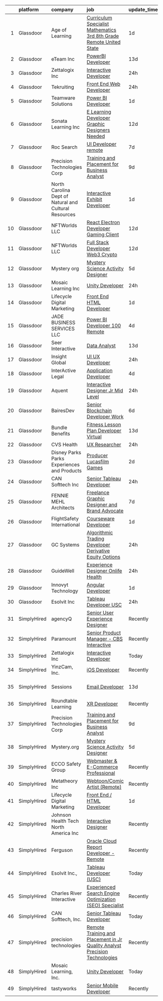 

|    | platform    | company                                               | job                                                                                                                                                                                                                                                                                                                                                                                                                                                                                                                                                                                                                                                                                                                                                                                                                                                                                                                                                    | update_time   | location             |
|---:|:------------|:------------------------------------------------------|:-------------------------------------------------------------------------------------------------------------------------------------------------------------------------------------------------------------------------------------------------------------------------------------------------------------------------------------------------------------------------------------------------------------------------------------------------------------------------------------------------------------------------------------------------------------------------------------------------------------------------------------------------------------------------------------------------------------------------------------------------------------------------------------------------------------------------------------------------------------------------------------------------------------------------------------------------------|:--------------|:---------------------|
|  1 | Glassdoor   | Age of Learning                                       | [Curriculum Specialist   Mathematics  3rd   8th Grade  Remote   United State](https://www.glassdoor.com/partner/jobListing.htm?pos=119&ao=1136043&s=58&guid=00000181421056489bb6147a6b539a9c&src=GD_JOB_AD&t=SR&vt=w&ea=1&cs=1_32ae30cc&cb=1654670776220&jobListingId=1007921889929&jrtk=3-0-1g5110ljfr0co801-1g5110ljtjor2800-435be3ec8f4e7e05-)                                                                                                                                                                                                                                                                                                                                                                                                                                                                                                                                                                                                      | 1d            | Remote               |
|  2 | Glassdoor   | eTeam Inc                                             | [PowerBI Developer](https://www.glassdoor.com/partner/jobListing.htm?pos=120&ao=1136043&s=58&guid=00000181421056489bb6147a6b539a9c&src=GD_JOB_AD&t=SR&vt=w&cs=1_f6eb4c67&cb=1654670776220&jobListingId=1007892599332&jrtk=3-0-1g5110ljfr0co801-1g5110ljtjor2800-413b462939ae1cb0-)                                                                                                                                                                                                                                                                                                                                                                                                                                                                                                                                                                                                                                                                     | 13d           | Fort Worth, TX       |
|  3 | Glassdoor   | Zettalogix Inc                                        | [Interactive Developer](https://www.glassdoor.com/partner/jobListing.htm?pos=110&ao=1136043&s=58&guid=00000181421056489bb6147a6b539a9c&src=GD_JOB_AD&t=SR&vt=w&ea=1&cs=1_6148ae31&cb=1654670776219&jobListingId=1007924129175&jrtk=3-0-1g5110ljfr0co801-1g5110ljtjor2800-abf7dd7ee8532665-)                                                                                                                                                                                                                                                                                                                                                                                                                                                                                                                                                                                                                                                            | 24h           | Remote               |
|  4 | Glassdoor   | Tekruiting                                            | [Front End Web Developer](https://www.glassdoor.com/partner/jobListing.htm?pos=106&ao=1110586&s=58&guid=00000181421056489bb6147a6b539a9c&src=GD_JOB_AD&t=SR&vt=w&ea=1&cs=1_72ad1d2f&cb=1654670776218&jobListingId=1007923901378&cpc=A65DF3A704A48F9B&jrtk=3-0-1g5110ljfr0co801-1g5110ljtjor2800-e3370cfec1f00cd2--6NYlbfkN0BrErQZqMLNqj7ZyANI-N9k3f2aoPQ5Z2FjqILE7Gr6cFB1vE5p5l0qtNVGTW35JOAMDF9XnghDQT0EKGYeL_qWbxIX24_3AqIZG7Q6oVCQ8ANTNlRha9ZBaBOTapf-NuGwElfZAWw2uh-jXmjOTzc_2pY7gZHjmmc0OlO8uryNvUMH-TmFY9xBKeCxHACtQyu9B8gHY-IPjaiEBzg8vhkNMGoYbn8rA-EJR9n9rt_ixqH60esZq5IEqYQiZq6bNUnsHdRUlCHEAFygXyzhTYsTXjFBq5YTaUUukOARG_BZ3w2Gs6fiow-lCEefpFBb47BPqWCVEOqv6j3gIk9LyE2eVZIFTOHWcX__Z-2xuru1GD-zOjEJgUgIzeu0aT_2eDFyTo9MZCqHk-pO3qpvwHIJMeSyCPqXKU999j_CSyGulegyLtu3pyTV7VwCgjnoA4yOkK5HVSMSewc9pNEo6NPjUGMmCCHhNbJzgXFPQ-DcPkzLpmAfTGJ1YL2myi8rUxWiLRQB5QQstg%3D%3D)                                                                         | 24h           | Remote               |
|  5 | Glassdoor   | Teamware Solutions                                    | [Power BI Developer](https://www.glassdoor.com/partner/jobListing.htm?pos=121&ao=1136043&s=58&guid=00000181421056489bb6147a6b539a9c&src=GD_JOB_AD&t=SR&vt=w&ea=1&cs=1_71554b79&cb=1654670776220&jobListingId=1007920919541&jrtk=3-0-1g5110ljfr0co801-1g5110ljtjor2800-05fd18d3ccf51138-)                                                                                                                                                                                                                                                                                                                                                                                                                                                                                                                                                                                                                                                               | 1d            | Remote               |
|  6 | Glassdoor   | Sonata Learning  Inc                                  | [E Learning Developer Graphic Designers Needed](https://www.glassdoor.com/partner/jobListing.htm?pos=112&ao=1136043&s=58&guid=00000181421056489bb6147a6b539a9c&src=GD_JOB_AD&t=SR&vt=w&ea=1&cs=1_4470aca5&cb=1654670776219&jobListingId=1007894756360&jrtk=3-0-1g5110ljfr0co801-1g5110ljtjor2800-3850526d8ceb3346-)                                                                                                                                                                                                                                                                                                                                                                                                                                                                                                                                                                                                                                    | 12d           | Remote               |
|  7 | Glassdoor   | Roc Search                                            | [UI Developer  remote ](https://www.glassdoor.com/partner/jobListing.htm?pos=107&ao=1110586&s=58&guid=00000181421056489bb6147a6b539a9c&src=GD_JOB_AD&t=SR&vt=w&ea=1&cs=1_13512652&cb=1654670776218&jobListingId=1007906412335&cpc=2CAED5C921A5F994&jrtk=3-0-1g5110ljfr0co801-1g5110ljtjor2800-185c15a5600931cb--6NYlbfkN0CMHfdvImXyhvk82aHanYmk_omNMXOkHedsHncAw9pogZQ8McdVG3ZgtV6D129IFYgFvUfXVCOTcrp9FaRI6TptE167UXEGm9zF7tnfEMB6h9_5TeyXPvBDP_KFpB78VvLDLSBxB8A_7JEqJysISLara1G0QBpXbSGItDUIZChPocjvB_h8MHQui9pYU4dZtoS0k_kpP_K2kTmopiTs0oXDDyWGseyQNqArYef9BVLVOKmwxieMMcGjrtf_v9YMqn9HiSdaC6IfTbeXfC2664JMFGn1aoKyflfw_ZXMkLCM8sYIwThUspkS4-8PExH18_52mYHZAAWAv90U5qIEfryNyydm3XXwK8g9iwbVyK9QO1-FrvfTP3vfNVTflBsPq4A1N3kWutaCaVt3wIDKwALpFyME-hbflRD5WxvorAgM_PHctkl1JRp7L7TUZBmE5xBEabsgNomDFG9J38_RIkQczAPduUIOkawZ9H_U42tJgyzSm2cukf_J7tSOegewPJI%3D)                                                                                         | 7d            | Remote               |
|  8 | Glassdoor   | Precision Technologies Corp                           | [Training and Placement for Business Analyst](https://www.glassdoor.com/partner/jobListing.htm?pos=124&ao=1136043&s=58&guid=00000181421056489bb6147a6b539a9c&src=GD_JOB_AD&t=SR&vt=w&ea=1&cs=1_26574b2a&cb=1654670776221&jobListingId=1007901468901&jrtk=3-0-1g5110ljfr0co801-1g5110ljtjor2800-b8aa08256c78b02a-)                                                                                                                                                                                                                                                                                                                                                                                                                                                                                                                                                                                                                                      | 9d            | New York, NY         |
|  9 | Glassdoor   | North Carolina Dept of Natural and Cultural Resources | [Interactive Exhibit Developer](https://www.glassdoor.com/partner/jobListing.htm?pos=129&ao=1136043&s=58&guid=00000181421056489bb6147a6b539a9c&src=GD_JOB_AD&t=SR&vt=w&cs=1_c1065309&cb=1654670776221&jobListingId=1007920948626&jrtk=3-0-1g5110ljfr0co801-1g5110ljtjor2800-06a8a01eb4e614b9-)                                                                                                                                                                                                                                                                                                                                                                                                                                                                                                                                                                                                                                                         | 1d            | Raleigh, NC          |
| 10 | Glassdoor   | NFTWorlds  LLC                                        | [React   Electron Developer  Gaming Client ](https://www.glassdoor.com/partner/jobListing.htm?pos=114&ao=1136043&s=58&guid=00000181421056489bb6147a6b539a9c&src=GD_JOB_AD&t=SR&vt=w&ea=1&cs=1_cbcb12ce&cb=1654670776219&jobListingId=1007895488207&jrtk=3-0-1g5110ljfr0co801-1g5110ljtjor2800-930319201947f332-)                                                                                                                                                                                                                                                                                                                                                                                                                                                                                                                                                                                                                                       | 12d           | Remote               |
| 11 | Glassdoor   | NFTWorlds  LLC                                        | [Full Stack Developer  Web3   Crypto ](https://www.glassdoor.com/partner/jobListing.htm?pos=125&ao=1136043&s=58&guid=00000181421056489bb6147a6b539a9c&src=GD_JOB_AD&t=SR&vt=w&ea=1&cs=1_82a02b0a&cb=1654670776221&jobListingId=1007895434038&jrtk=3-0-1g5110ljfr0co801-1g5110ljtjor2800-a1fb6f39d85e28b4-)                                                                                                                                                                                                                                                                                                                                                                                                                                                                                                                                                                                                                                             | 12d           | Remote               |
| 12 | Glassdoor   | Mystery org                                           | [Mystery Science Activity Designer](https://www.glassdoor.com/partner/jobListing.htm?pos=113&ao=1136043&s=58&guid=00000181421056489bb6147a6b539a9c&src=GD_JOB_AD&t=SR&vt=w&cs=1_3a2a472f&cb=1654670776219&jobListingId=1007914048856&jrtk=3-0-1g5110ljfr0co801-1g5110ljtjor2800-bef984a7a551051b-)                                                                                                                                                                                                                                                                                                                                                                                                                                                                                                                                                                                                                                                     | 5d            | Remote               |
| 13 | Glassdoor   | Mosaic Learning  Inc                                  | [Unity Developer](https://www.glassdoor.com/partner/jobListing.htm?pos=102&ao=1110586&s=58&guid=00000181421056489bb6147a6b539a9c&src=GD_JOB_AD&t=SR&vt=w&ea=1&cs=1_887620c8&cb=1654670776217&jobListingId=1007923468324&cpc=FB7E4A1762AE5BEC&jrtk=3-0-1g5110ljfr0co801-1g5110ljtjor2800-78950d26d1c0c0e6--6NYlbfkN0BrPeHrFMQVOEU3cJhS7IRk6FDr0fwccUOvJL73GNlbZ8-JPSCvV-Quwktd9yeFf385UcdU6FGKL0r4Uvg1q2ru0B-BDYNDEu5jcGpDD0s4hk0-2-JPukLbAFDGP_xsgvOqYC7v2sxPwjyC1vYCCW3rR8rnAK_ROQ2PMoJ2Rnjtv2dyoDbT89Ln6fden5c1nEDQt5kh5RAy81kUcbGqM1p3EWVFS1h9ogW6lmVZJ1VX1nulfHyUdBotKe_iVJZaAhGhDDHqGzQU1SnDucLqiutjgdwNMBSk5FCHAtnkvYYWjJ59nDKCm_Q953HRnTHOwjzq5U6-kygsmHZBky3BHvcUB0aMeyAnR--T6gfNRWJDaw1dy7GrV4BcC7ODr_lXi5RlQg4FjQLM1talr_DvoQiHTUhxacxwCtUiXP8fG41lv0DpPOTfeaBUlGMycCvqMT__tNWPxyToTOVvK7U_qJDH2CM-_agdQOIWdLtQ2oloitdrGu6vslFRX21FGu0Iua4%3D)                                                                                               | 24h           | Remote               |
| 14 | Glassdoor   | Lifecycle Digital Marketing                           | [Front End   HTML Developer](https://www.glassdoor.com/partner/jobListing.htm?pos=111&ao=1136043&s=58&guid=00000181421056489bb6147a6b539a9c&src=GD_JOB_AD&t=SR&vt=w&ea=1&cs=1_1ea37d9c&cb=1654670776219&jobListingId=1007921417493&jrtk=3-0-1g5110ljfr0co801-1g5110ljtjor2800-6ad274dd7b5b01fa-)                                                                                                                                                                                                                                                                                                                                                                                                                                                                                                                                                                                                                                                       | 1d            | Oakbrook Terrace, IL |
| 15 | Glassdoor   | JADE BUSINESS SERVICES  LLC                           | [Power BI Developer   100  Remote](https://www.glassdoor.com/partner/jobListing.htm?pos=123&ao=1136043&s=58&guid=00000181421056489bb6147a6b539a9c&src=GD_JOB_AD&t=SR&vt=w&ea=1&cs=1_01cbabd4&cb=1654670776220&jobListingId=1007916263095&jrtk=3-0-1g5110ljfr0co801-1g5110ljtjor2800-fb8f7e8665f5ca14-)                                                                                                                                                                                                                                                                                                                                                                                                                                                                                                                                                                                                                                                 | 4d            | Remote               |
| 16 | Glassdoor   | Seer Interactive                                      | [Data Analyst](https://www.glassdoor.com/partner/jobListing.htm?pos=126&ao=1136043&s=58&guid=00000181421056489bb6147a6b539a9c&src=GD_JOB_AD&t=SR&vt=w&cs=1_40bd8bf3&cb=1654670776221&jobListingId=1007893279611&jrtk=3-0-1g5110ljfr0co801-1g5110ljtjor2800-c840bf5c5fe6a35f-)                                                                                                                                                                                                                                                                                                                                                                                                                                                                                                                                                                                                                                                                          | 13d           | Remote               |
| 17 | Glassdoor   | Insight Global                                        | [UI UX Developer](https://www.glassdoor.com/partner/jobListing.htm?pos=109&ao=1110586&s=58&guid=00000181421056489bb6147a6b539a9c&src=GD_JOB_AD&t=SR&vt=w&ea=1&cs=1_da98026e&cb=1654670776219&jobListingId=1007923602885&cpc=2CAED5C921A5F994&jrtk=3-0-1g5110ljfr0co801-1g5110ljtjor2800-be0c4eaae71d3f31--6NYlbfkN0BKkHZu3wF05EeDimN_p6sYpKCMArvwa95YdH7UpkaBCoSUOkIYlUzfko_ccLyKPPJN5v1PPCEtk8VcMwSRPIP2qQNcMfzP7WUudTdupgZy-cRDMqo6Bo_OppKixDCySiR9QrEC861tWe8hGOOSw8yI5luVcZSiHEvxxlCFFx6-puvtH_7cyjr6fPGfhKeV229aH2Jz3C2SLE66D8C7k6B7J-JA8qa1hxbNwSV0vgOa9VFyxg3XZxJ4MaYQ8ARL9mnN-yyv7MaWv3fp8ziBgL0dmwFdQd3F8z0xHigHIYduk5mk2FUpV38kEVcbuaF--FbzoEyAPVxRBYGsnu4nc9l4XfwNtUOci_cCChPXrH76xyvuXIRagMwvsXZ9mh5D4YvX1NxzQpSyL77XYL5ORa2f6P55-KH2v4OM5XRqS5p07lqmxpH_8oDFIqEyw3eXlF5dy4x3ODs_dHf6aAwL9i1k68mr-KFyMy4PTMlBNIdwOa_9Ri-N822eAzwJz2HIvbUdS8rTQdRPbA%3D%3D)                                                                                 | 24h           | Chandler, AZ         |
| 18 | Glassdoor   | InterActive Legal                                     | [Application Developer](https://www.glassdoor.com/partner/jobListing.htm?pos=101&ao=1110586&s=58&guid=00000181421056489bb6147a6b539a9c&src=GD_JOB_AD&t=SR&vt=w&ea=1&cs=1_bf2e30ba&cb=1654670776217&jobListingId=1007916408140&cpc=280AB1FAEDD8D536&jrtk=3-0-1g5110ljfr0co801-1g5110ljtjor2800-b6cb90fedf609ab7--6NYlbfkN0AOytzrr4nRnIo0SuCvWzSXSVfU-TRsmmwdqLnMtD_jfiLbeFDwNeAMhQYCj5GJwcBy4EmipI-8Wceovzo4-x5K_BX7JTruKi0xRPTb7n588wd0IYq4Ub7V_QglPrnFgDOzKzT7lXN4H6XawvVEArUXRW7PqfE3uSnWnzkY0rBZ-a3XPlGtIBkZfCC8N6YPbDbCaYcH0IVoYv6qIjeqpqmQ8H5AAr-anzk_HRqCGW4PXPmSsOamZUGi4oC86bkiMF_E8rMThxOdvzKQ2l_kRWL6hiYdm27f0B8Pu2oJ2Ui6bWPddZTeXvSaYvhPLfdeJqw10_LkT4-dvq3r37o8cpIQW6jKpCzEZsWfzJ8465eZaaYJr7u6iTo1y6PqRnoZoWzANMjo1HsZh9ULmkD1meHM4HnyF7q5pP4odacAOizROtxlruptsgK2ENhebI--ffuFF9qzvg_qC3gQSQA-Ae8Z1UjG8kgF-Bftt-A484Ws2QEKh6Z2X-JspQ-WYDz7bhg%3D)                                                                                         | 4d            | Remote               |
| 19 | Glassdoor   | Aquent                                                | [Interactive Designer  Jr   Mid Level ](https://www.glassdoor.com/partner/jobListing.htm?pos=108&ao=1110586&s=58&guid=00000181421056489bb6147a6b539a9c&src=GD_JOB_AD&t=SR&vt=w&cs=1_b784a556&cb=1654670776218&jobListingId=1007925031862&cpc=A65DF3A704A48F9B&jrtk=3-0-1g5110ljfr0co801-1g5110ljtjor2800-3b83c788e722b305--6NYlbfkN0DMrcEu7yrtATojKJA7cEzGQ3FdRGWLh0CZQInL4ECGI9gD0Wolx9R2v-Aex0-GK06TjUuygYc7NsE2pc0oOLwzVV3p-q7i1OE9RwyIeaCi5abnGOtzyypkmc8zzK9J4rt6uv0qiTjX57MX3T-ZhUozqi2lwm2vdsHfyZRULf8c-rS2NUWZNjRhMsrhkWLqIFih5H2RiaB0_XCz2yvHdthgAqXeyjg4GQcqHmdzPVJSu2Mrf1zX8Pe9tWkIIoGFXF7jdlv-RK6uC8F1zy15rCHHOcXRgIEq-jOQEX9RcF29FbjIa2FuvqY52149T6I2rZ3LbcSs1WYnQ6Dkx326TWQKw_H9-XTMDQ_yCtf2SmrksAZ_vF8ApRTonHHDTzenSU_9ivu77M0hEym-WxNKVkriL8wXa_a2mENxRD3cbPEZosaqD4QZEq4odokLG37TBIjbvta-CLfC-hiGa4RmxGP8)                                                                                                                            | 24h           | San Francisco, CA    |
| 20 | Glassdoor   | BairesDev                                             | [Senior Blockchain Developer Work](https://www.glassdoor.com/partner/jobListing.htm?pos=105&ao=1110586&s=58&guid=00000181421056489bb6147a6b539a9c&src=GD_JOB_AD&t=SR&vt=w&cs=1_5fc5515c&cb=1654670776217&jobListingId=1007909603678&cpc=8795CF9063CD573D&jrtk=3-0-1g5110ljfr0co801-1g5110ljtjor2800-3462ff90149d81ca--6NYlbfkN0BfEGkshao4EhrCCf7LYqKO8VNtf9vkQrewuI3DmTR_-FNjQOZq6FDCm1wcPTrdsPdLSKzVEygOAu4XMgC5Oi2nY8B0AKM9b_N1eIMTUCQo82My8pK1l0t_H77LBs46-KWumPkrZ4hYdwUxshK-MYEOBZLSJkq6O0JnTe1zfbMIQEnpUA0G6sMGtZ96Uy1L2p_rrG0OT_3VZZbeGb8s8xg13cDMvS3r6vgsNm6GwhoSFHieUZnGakEW8PNEa_x-lXz1QelfJFOlgBHxErhSibUHbyU4y1DD-IVg6FMpbJ9Hjdy7A1-hoLu5zzhZ-Yf9njOf1sokRQ5m-Bzjf1gOXr-oCMkiIDIVtqZ9hY3oo-wr-gL1FB6_G6zJSLOveZoDWT4JwJEj2UVpsXcIcLwJb6BXlqNljGMAW8RoY9wlmoERiZGHCQkr6i9dgPjXLPsUOlA0-ROMHYytO4CvpXhetuRk8F45ScR6V3MB2mxEvpoNXc7ivM1p0q8z7t5EbQUsEo1lPEkoiyG7FcHKO9QyzXKocsksiRzp5n4wL9I_IDaW8AajgD2suFCiIDruzfVW6m0JUeN5zve6HyZPpBzsUVSZ) | 6d            | Colon, PA            |
| 21 | Glassdoor   | Bundle Benefits                                       | [Fitness Lesson Plan Developer  Virtual ](https://www.glassdoor.com/partner/jobListing.htm?pos=115&ao=1136043&s=58&guid=00000181421056489bb6147a6b539a9c&src=GD_JOB_AD&t=SR&vt=w&cs=1_ce7dcf80&cb=1654670776219&jobListingId=1007893368739&jrtk=3-0-1g5110ljfr0co801-1g5110ljtjor2800-0082e6beebe79a56-)                                                                                                                                                                                                                                                                                                                                                                                                                                                                                                                                                                                                                                               | 13d           | Remote               |
| 22 | Glassdoor   | CVS Health                                            | [UX Researcher](https://www.glassdoor.com/partner/jobListing.htm?pos=122&ao=1136043&s=58&guid=00000181421056489bb6147a6b539a9c&src=GD_JOB_AD&t=SR&vt=w&ea=1&cs=1_88b67010&cb=1654670776220&jobListingId=1007923810589&jrtk=3-0-1g5110ljfr0co801-1g5110ljtjor2800-7aefb9c594c080e3-)                                                                                                                                                                                                                                                                                                                                                                                                                                                                                                                                                                                                                                                                    | 24h           | Remote               |
| 23 | Glassdoor   | Disney Parks Parks  Experiences and Products          | [Producer   Lucasfilm Games](https://www.glassdoor.com/partner/jobListing.htm?pos=103&ao=1110586&s=58&guid=00000181421056489bb6147a6b539a9c&src=GD_JOB_AD&t=SR&vt=w&cs=1_35247967&cb=1654670776217&jobListingId=1007919229888&cpc=7F6F94E2229B3AB5&jrtk=3-0-1g5110ljfr0co801-1g5110ljtjor2800-a0c3125900a9710a--6NYlbfkN0DAFTyt7pbDCC2JPO79CSdi1dIb81yjczP5qsKcZIxgiYm3-7g-689UDqHItQTwke95iZ56NJfW0WAn5lEwWQoC2Ftyae6xCNxoJh1qOeAjYQhDUgPi7yAfo7MysON79xCw9ysETEdhSQ5hJaknscd9IE51_AIVNy4hcpBdsF1pvgSBNqBkWvm6z5ZscANRH1ecAVr77W9Wno8Z2VuD-k6KPZF3xsyb3XQu_-Qgrvkk8XkZhdV2-9ZVB69ysG4QObzPlJc6Z41H7ckYiC555U7zdcvHzq_3b2qTmmEK_QjA53pXG02d4m4lGnAVBYQBkhy8Cx75NaOYydc6JEmcht0wall7ASMxqxHvJjOwnMqmeBm9BjKJ4Fothwpkaf3kICShD0bSitw2ea5kFRDTHc9YH8gWQ8TDXRFZqpFIHUoPbJduWm4sAOgg)                                                                                                                                                                       | 2d            | Pinole, CA           |
| 24 | Glassdoor   | CAN Softtech  Inc                                     | [Senior Tableau Developer](https://www.glassdoor.com/partner/jobListing.htm?pos=117&ao=1136043&s=58&guid=00000181421056489bb6147a6b539a9c&src=GD_JOB_AD&t=SR&vt=w&ea=1&cs=1_bee3f44e&cb=1654670776220&jobListingId=1007923583479&jrtk=3-0-1g5110ljfr0co801-1g5110ljtjor2800-0946ec20c0908ae2-)                                                                                                                                                                                                                                                                                                                                                                                                                                                                                                                                                                                                                                                         | 24h           | Remote               |
| 25 | Glassdoor   | FENNIE MEHL Architects                                | [Freelance Graphic Designer and Brand Advocate](https://www.glassdoor.com/partner/jobListing.htm?pos=104&ao=1110586&s=58&guid=00000181421056489bb6147a6b539a9c&src=GD_JOB_AD&t=SR&vt=w&ea=1&cs=1_3fdf8f5d&cb=1654670776218&jobListingId=1007905966163&cpc=2CAED5C921A5F994&jrtk=3-0-1g5110ljfr0co801-1g5110ljtjor2800-003ba351f1dcb63e--6NYlbfkN0BG1QWpzEe2U3QA6Vqi_sjmYLnL8UwDHOnvXMvQ4BPtGbvMljWF5gVU5_RMG5pVvERma6uIN-MpxqkUhFukZ4vNRes7jdVyWOADuawNGmeBJnAqSCDmmO39KoweiRYWQT4BEB8Htc9ANfSiAJIK1VkPXbz5mYM_WZfjaoddtL36X0oZjMoqadeuX_9C8PqgiiXL6bxCQ98F_05FnNbFFHwJii4TLaGEp5l1SHH5_EpXvcCx8h3BwQJhwUU7m8u4Nj4fs_F-WgEunanXbEfiLUdqqoaFj_ro2kmN5wybx6Ynyyiq6xBtLFQ_kJvh02KcS7qdzguBxcooIaoiAqPo6HaXBYe6x6SObw6jQVYyfyqhkXcdKyDYZx2KN1jXuEfGs3HmtBS4VpN8TdX0b-0OvZsOnAfgCY4GGV7nWFTPbQwyRfvHtIo1okd-Ew0de8PmKKuTNGPKHdxk1O-hOoOqO6PQd8B7yX1i-RaHLGq1xEGmsznR44kH0WimMd5bcEDioQnsOC8UYNHsk7Y9vugWrnwI)                                               | 7d            | Remote               |
| 26 | Glassdoor   | FlightSafety International                            | [Courseware Developer](https://www.glassdoor.com/partner/jobListing.htm?pos=128&ao=1136043&s=58&guid=00000181421056489bb6147a6b539a9c&src=GD_JOB_AD&t=SR&vt=w&cs=1_6adc0b71&cb=1654670776221&jobListingId=1007921281152&jrtk=3-0-1g5110ljfr0co801-1g5110ljtjor2800-82b5b8e06295a5a9-)                                                                                                                                                                                                                                                                                                                                                                                                                                                                                                                                                                                                                                                                  | 1d            | Texas                |
| 27 | Glassdoor   | GC Systems                                            | [Algorithmic Trading Developer  Derivative  Equity  Options ](https://www.glassdoor.com/partner/jobListing.htm?pos=118&ao=1136043&s=58&guid=00000181421056489bb6147a6b539a9c&src=GD_JOB_AD&t=SR&vt=w&ea=1&cs=1_b4ff4c0b&cb=1654670776220&jobListingId=1007924596934&jrtk=3-0-1g5110ljfr0co801-1g5110ljtjor2800-45dadb823441b8ca-)                                                                                                                                                                                                                                                                                                                                                                                                                                                                                                                                                                                                                      | 24h           | San Francisco, CA    |
| 28 | Glassdoor   | GuideWell                                             | [Experience Designer  Onlife Health](https://www.glassdoor.com/partner/jobListing.htm?pos=127&ao=1136043&s=58&guid=00000181421056489bb6147a6b539a9c&src=GD_JOB_AD&t=SR&vt=w&cs=1_7777f08d&cb=1654670776221&jobListingId=1007923770208&jrtk=3-0-1g5110ljfr0co801-1g5110ljtjor2800-74220a68fa03d8f3-)                                                                                                                                                                                                                                                                                                                                                                                                                                                                                                                                                                                                                                                    | 24h           | Remote               |
| 29 | Glassdoor   | Innovyt Technology                                    | [Angular Developer](https://www.glassdoor.com/partner/jobListing.htm?pos=130&ao=1136043&s=58&guid=00000181421056489bb6147a6b539a9c&src=GD_JOB_AD&t=SR&vt=w&ea=1&cs=1_c6e7f5a9&cb=1654670776221&jobListingId=1007921414461&jrtk=3-0-1g5110ljfr0co801-1g5110ljtjor2800-98237943e74a6125-)                                                                                                                                                                                                                                                                                                                                                                                                                                                                                                                                                                                                                                                                | 1d            | Remote               |
| 30 | Glassdoor   | Esolvit Inc                                           | [Tableau Developer  USC ](https://www.glassdoor.com/partner/jobListing.htm?pos=116&ao=1136043&s=58&guid=00000181421056489bb6147a6b539a9c&src=GD_JOB_AD&t=SR&vt=w&ea=1&cs=1_c8e75c74&cb=1654670776219&jobListingId=1007923447241&jrtk=3-0-1g5110ljfr0co801-1g5110ljtjor2800-c812bc1188895273-)                                                                                                                                                                                                                                                                                                                                                                                                                                                                                                                                                                                                                                                          | 24h           | Remote               |
| 31 | SimplyHired | agencyQ                                               | [Senior User Experience Designer](https://www.simplyhired.com/job/cIDtvicOoH53aMYEP0Ljm-akwv5PTKqGSpFWDKdyocaD4666RjrRkA?q=interactive+developer)                                                                                                                                                                                                                                                                                                                                                                                                                                                                                                                                                                                                                                                                                                                                                                                                      | Recently      | Bethesda, MD         |
| 32 | SimplyHired | Paramount                                             | [Senior Product Manager - CBS Interactive](https://www.simplyhired.com/job/iWBBITr-PXNupMLE81yA4uQK5-Ztt372PP-MDAhWPXx8fN0mf98MkA?q=interactive+developer)                                                                                                                                                                                                                                                                                                                                                                                                                                                                                                                                                                                                                                                                                                                                                                                             | Recently      | Remote               |
| 33 | SimplyHired | Zettalogix Inc                                        | [Interactive Developer](https://www.simplyhired.com/job/t7NwjQq4tS0n9u2zFUERUVG9Jer_ozrwIIzQM9BpnTwu8pYSeCDtUA?q=interactive+developer)                                                                                                                                                                                                                                                                                                                                                                                                                                                                                                                                                                                                                                                                                                                                                                                                                | Today         | Remote               |
| 34 | SimplyHired | YinzCam, Inc.                                         | [iOS Developer](https://www.simplyhired.com/job/O7s3dealHuxhU0MGhoaMnfOJziqVEUTHKEJtlDWUSPF8S_dqWf-8-Q?q=interactive+developer)                                                                                                                                                                                                                                                                                                                                                                                                                                                                                                                                                                                                                                                                                                                                                                                                                        | Recently      | Pittsburgh, PA       |
| 35 | SimplyHired | Sessions                                              | [Email Developer](https://www.simplyhired.com/job/GLpF0ugho9UjpCRpz_2U5IjR1PNkBGKYpx3wVYVFdcNpQO964jlxJQ?q=interactive+developer)                                                                                                                                                                                                                                                                                                                                                                                                                                                                                                                                                                                                                                                                                                                                                                                                                      | 13d           | San Francisco, CA    |
| 36 | SimplyHired | Roundtable Learning                                   | [XR Developer](https://www.simplyhired.com/job/qvFIadB82qmPKcwbS-Su0yZRi4ORLl-D343HzeTnEbsndyKhfpbK4Q?q=interactive+developer)                                                                                                                                                                                                                                                                                                                                                                                                                                                                                                                                                                                                                                                                                                                                                                                                                         | Recently      | Chagrin Falls, OH    |
| 37 | SimplyHired | Precision Technologies Corp                           | [Training and Placement for Business Analyst](https://www.simplyhired.com/job/3aPVz-__mosj-vDH7HGu83uU9OyA55pfduSMRZf5uTtXfpzIPyu9hA?q=interactive+developer)                                                                                                                                                                                                                                                                                                                                                                                                                                                                                                                                                                                                                                                                                                                                                                                          | 9d            | New York, NY         |
| 38 | SimplyHired | Mystery.org                                           | [Mystery Science Activity Designer](https://www.simplyhired.com/job/kuEItjfIgh-eycejQeQSzZ6qrrAGBmkH5GklFoGz22_dm5l6_EodYA?q=interactive+developer)                                                                                                                                                                                                                                                                                                                                                                                                                                                                                                                                                                                                                                                                                                                                                                                                    | 5d            | Remote               |
| 39 | SimplyHired | ECCO Safety Group                                     | [Webmaster & E-Commerce Professional](https://www.simplyhired.com/job/Eis_eQzujD-0VqGd4cWH7_Zog5RuoP6kJescPkierQ7_taP_BL8ylw?q=interactive+developer)                                                                                                                                                                                                                                                                                                                                                                                                                                                                                                                                                                                                                                                                                                                                                                                                  | Recently      | Boise, ID            |
| 40 | SimplyHired | Metatheory Inc                                        | [Webtoon/Comic Artist (Remote)](https://www.simplyhired.com/job/3nYCJFPFSVsmRpv_TlLlRrsPc40lXQfpZG74zVf4x5OsN_VqFc7nrg?q=interactive+developer)                                                                                                                                                                                                                                                                                                                                                                                                                                                                                                                                                                                                                                                                                                                                                                                                        | Recently      | California           |
| 41 | SimplyHired | Lifecycle Digital Marketing                           | [Front End / HTML Developer](https://www.simplyhired.com/job/B_dcqw1UBmGPb7NOm9vgHJEykdPtMUJ03aybNUKpbOFkcv-Y8QRTMg?q=interactive+developer)                                                                                                                                                                                                                                                                                                                                                                                                                                                                                                                                                                                                                                                                                                                                                                                                           | 1d            | Oakbrook Terrace, IL |
| 42 | SimplyHired | Johnson Health Tech North America Inc                 | [Interactive Designer](https://www.simplyhired.com/job/A9f942aI6ZY1QrXHe6XU7r3_L6pI5_P_hufpqV-Bw2R0lFtI3MlUqg?q=interactive+developer)                                                                                                                                                                                                                                                                                                                                                                                                                                                                                                                                                                                                                                                                                                                                                                                                                 | Recently      | Cottage Grove, WI    |
| 43 | SimplyHired | Ferguson                                              | [Oracle Cloud Report Developer - Remote](https://www.simplyhired.com/job/KZyV3QlgaVTTBwRlxI0BMbMmXhzvMI8kK6BWZoTg0aDvXKCRAzLK6w?q=interactive+developer)                                                                                                                                                                                                                                                                                                                                                                                                                                                                                                                                                                                                                                                                                                                                                                                               | Recently      | Remote               |
| 44 | SimplyHired | Esolvit Inc.,                                         | [Tableau Developer (USC)](https://www.simplyhired.com/job/d_RbxCrILfdyKT9qP3ablB0CL-vzqpfI7qZCMY5CBB2woB27wJpxuw?q=interactive+developer)                                                                                                                                                                                                                                                                                                                                                                                                                                                                                                                                                                                                                                                                                                                                                                                                              | Today         | Remote               |
| 45 | SimplyHired | Charles River Interactive                             | [Experienced Search Engine Optimization (SEO) Specialist](https://www.simplyhired.com/job/AngXwNXiYlIk_7SEhG_0lR0JMRIVabO6wolOJaiSGEItdkRIATgILA?q=interactive+developer)                                                                                                                                                                                                                                                                                                                                                                                                                                                                                                                                                                                                                                                                                                                                                                              | Recently      | Lowell, MA           |
| 46 | SimplyHired | CAN Softtech, Inc.                                    | [Senior Tableau Developer](https://www.simplyhired.com/job/iHp0aoSlW6jVq76jZI1eW3M-anm26GJd8i1MMvbI9FJEIzY83DypAw?q=interactive+developer)                                                                                                                                                                                                                                                                                                                                                                                                                                                                                                                                                                                                                                                                                                                                                                                                             | Today         | Remote               |
| 47 | SimplyHired | precision technologies                                | [Remote Training and Placement in Jr Quality Analyst Precision Technologies](https://www.simplyhired.com/job/D3SO8W6AztROidGRqgDhLVJ2G516VbLhHGhZAtN2MBVPdKY_1DaJuQ?q=interactive+developer)                                                                                                                                                                                                                                                                                                                                                                                                                                                                                                                                                                                                                                                                                                                                                           | Recently      | Remote               |
| 48 | SimplyHired | Mosaic Learning, Inc.                                 | [Unity Developer](https://www.simplyhired.com/job/eomfKBBX-mG383QEV90254_AkLDP6DAYdpBJXbFqd82Oy29jncpbIQ?q=interactive+developer)                                                                                                                                                                                                                                                                                                                                                                                                                                                                                                                                                                                                                                                                                                                                                                                                                      | Today         | Remote               |
| 49 | SimplyHired | tastyworks                                            | [Senior Mobile Developer](https://www.simplyhired.com/job/m0-1opOv4lnq5coMb2wy6C00QSeWyOd1XVojf306FxqXSTqvgRiSEw?q=interactive+developer)                                                                                                                                                                                                                                                                                                                                                                                                                                                                                                                                                                                                                                                                                                                                                                                                              | Recently      | Chicago, IL          |